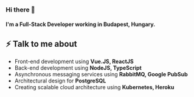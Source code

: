 ### Hi there 👋

#### I'm a Full-Stack Developer working in Budapest, Hungary.

## ⚡ Talk to me about
- Front-end development using **Vue.JS, ReactJS**
- Back-end development using **NodeJS, TypeScript**
- Asynchronous messaging services using **RabbitMQ, Google PubSub**
- Architectural design for **PostgreSQL**
- Creating scalable cloud architecture using **Kubernetes, Heroku**
